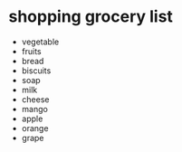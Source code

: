 # shopping grocery list

- vegetable
- fruits
- bread
- biscuits
- soap
- milk
- cheese
- mango
- apple
- orange
- grape
